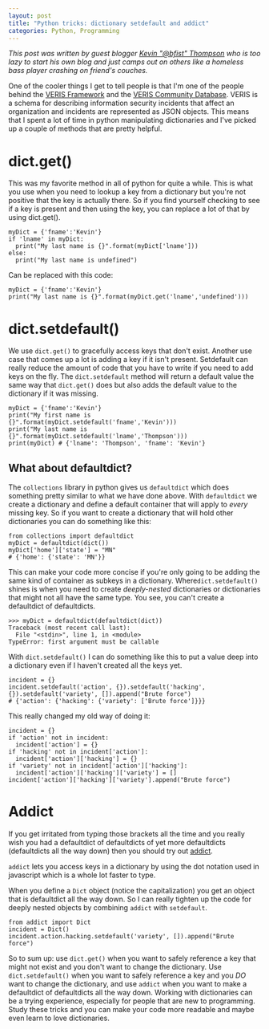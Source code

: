 ```yaml
---
layout: post
title: "Python tricks: dictionary setdefault and addict"
categories: Python, Programming
---
```


_This post was written by guest blogger [Kevin "@bfist" Thompson](https://twitter.com/bfist)
who is too lazy to start his own blog and just camps out on others like a homeless
bass player crashing on friend's couches._

One of the cooler things I get to tell people is that I'm one of the people behind
the [VERIS Framework](https://github.com/vz-risk/veris) and the
[VERIS Community Database](https://github.com/vz-risk/vcdb). VERIS is a schema for
describing information security incidents that affect an organization and incidents
are represented as JSON objects. This means that I spent a lot of time in python
manipulating dictionaries and I've picked up a couple of methods that are pretty
helpful.

# dict.get()
This was my favorite method in all of python for quite a while. This is what you
use when you need to lookup a key from a dictionary but you're not positive that
the key is actually there. So if you find yourself checking to see if a key is
present and then using the key, you can replace a lot of that by using dict.get().

```
myDict = {'fname':'Kevin'}
if 'lname' in myDict:
  print("My last name is {}".format(myDict['lname']))
else:
  print("My last name is undefined")
```

Can be replaced with this code:

```
myDict = {'fname':'Kevin'}
print("My last name is {}".format(myDict.get('lname','undefined')))
```

# dict.setdefault()
We use `dict.get()` to gracefully access keys that don't exist. Another use case
that comes up a lot is adding a key if it isn't present. Setdefault
can really reduce the amount of code that you have to write if you need to add
keys on the fly. The `dict.setdefault` method will return a default value the same
way that `dict.get()` does but also adds the default value to the dictionary if
it was missing.

```
myDict = {'fname':'Kevin'}
print("My first name is {}".format(myDict.setdefault('fname','Kevin')))
print("My last name is {}".format(myDict.setdefault('lname','Thompson')))
print(myDict) # {'lname': 'Thompson', 'fname': 'Kevin'}
```

## What about defaultdict?
The `collections` library in python gives us `defaultdict` which does something
pretty similar to what we have done above. With `defaultdict` we create a dictionary
and define a default container that will apply to *every* missing key. So if you want
to create a dictionary that will hold other dictionaries you can do something like this:

```
from collections import defaultdict
myDict = defaultdict(dict())
myDict['home']['state'] = "MN"
# {'home': {'state': 'MN'}}
```

This can make your code more concise if you're only going to be adding the same
kind of container as subkeys in a dictionary. Where`dict.setdefault()` shines
is when you need to create *deeply-nested* dictionaries or dictionaries that
might not all have the same type. You see, you can't create a defaultdict of
defaultdicts.

```
>>> myDict = defaultdict(defaultdict(dict))
Traceback (most recent call last):
  File "<stdin>", line 1, in <module>
TypeError: first argument must be callable
```

With `dict.setdefault()` I can do something like this to put a value deep into a
dictionary even if I haven't created all the keys yet.

```
incident = {}
incident.setdefault('action', {}).setdefault('hacking', {}).setdefault('variety', []).append("Brute force")
# {'action': {'hacking': {'variety': ['Brute force']}}}
```

This really changed my old way of doing it:
```
incident = {}
if 'action' not in incident:
  incident['action'] = {}
if 'hacking' not in incident['action']:
  incident['action']['hacking'] = {}
if 'variety' not in incident['action']['hacking']:
  incident['action']['hacking']['variety'] = []
incident['action']['hacking']['variety'].append("Brute force")
```

# Addict
If you get irritated from typing those brackets all the time and you really wish
you had a defaultdict of defaultdicts of yet more defaultdicts (defaultdicts all the way
down) then you should try out [addict](https://github.com/mewwts/addict).

`addict` lets you access keys in a dictionary by using the dot notation used in
javascript which is a whole lot faster to type.

When you define a `Dict` object (notice the capitalization) you get an object
that is defaultdict all the way down. So I can really tighten up the code for
deeply nested objects by combining `addict` with `setdefault`.

```
from addict import Dict
incident = Dict()
incident.action.hacking.setdefault('variety', []).append("Brute force")
```

So to sum up: use `dict.get()` when you want to safely reference a key that
might not exist and you don't want to change the dictionary. Use
`dict.setdefault()` when you want to safely reference a key and you *DO* want to
change the dictionary, and use `addict` when you want to make a defaultdict of
defaultdicts all the way down. Working with dictionaries can be a trying
experience, especially for people that are new to programming. Study these
tricks and you can make your code more readable and maybe even learn to love
dictionaries.
